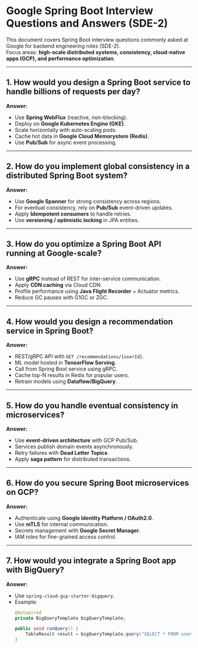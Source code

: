 # Google Spring Boot Interview Questions and Answers (SDE-2)

This document covers Spring Boot interview questions commonly asked at Google for backend engineering roles (SDE-2).  
Focus areas: **high-scale distributed systems, consistency, cloud-native apps (GCP), and performance optimization**.

---

## 1. How would you design a Spring Boot service to handle billions of requests per day?
**Answer:**
- Use **Spring WebFlux** (reactive, non-blocking).
- Deploy on **Google Kubernetes Engine (GKE)**.
- Scale horizontally with auto-scaling pods.
- Cache hot data in **Google Cloud Memorystore (Redis)**.
- Use **Pub/Sub** for async event processing.

---

## 2. How do you implement global consistency in a distributed Spring Boot system?
**Answer:**
- Use **Google Spanner** for strong consistency across regions.
- For eventual consistency, rely on **Pub/Sub** event-driven updates.
- Apply **Idempotent consumers** to handle retries.
- Use **versioning / optimistic locking** in JPA entities.

---

## 3. How do you optimize a Spring Boot API running at Google-scale?
**Answer:**
- Use **gRPC** instead of REST for inter-service communication.
- Apply **CDN caching** via Cloud CDN.
- Profile performance using **Java Flight Recorder** + Actuator metrics.
- Reduce GC pauses with G1GC or ZGC.

---

## 4. How would you design a recommendation service in Spring Boot?
**Answer:**
- REST/gRPC API with `GET /recommendations/{userId}`.
- ML model hosted in **TensorFlow Serving**.
- Call from Spring Boot service using gRPC.
- Cache top-N results in Redis for popular users.
- Retrain models using **Dataflow/BigQuery**.

---

## 5. How do you handle eventual consistency in microservices?
**Answer:**
- Use **event-driven architecture** with GCP Pub/Sub.
- Services publish domain events asynchronously.
- Retry failures with **Dead Letter Topics**.
- Apply **saga pattern** for distributed transactions.

---

## 6. How do you secure Spring Boot microservices on GCP?
**Answer:**
- Authenticate using **Google Identity Platform / OAuth2.0**.
- Use **mTLS** for internal communication.
- Secrets management with **Google Secret Manager**.
- IAM roles for fine-grained access control.

---

## 7. How would you integrate a Spring Boot app with BigQuery?
**Answer:**
- Use `spring-cloud-gcp-starter-bigquery`.
- Example:
  ```java
  @Autowired
  private BigQueryTemplate bigQueryTemplate;

  public void runQuery() {
      TableResult result = bigQueryTemplate.query("SELECT * FROM users LIMIT 10");
  }
